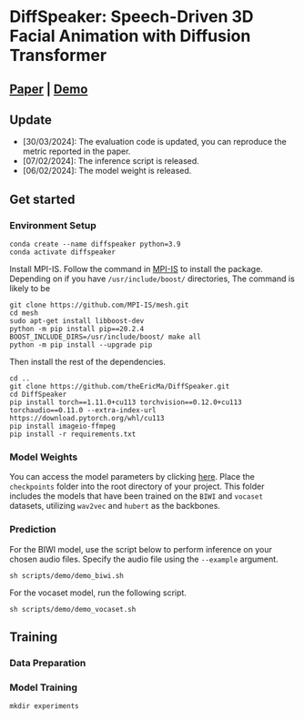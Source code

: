 # DiffSpeaker: Speech-Driven 3D Facial Animation with Diffusion Transformer
## [Paper](https://arxiv.org/pdf/2402.05712.pdf) | [Demo](https://www.youtube.com/watch?v=4-NBygHePk0)

## Update
- [30/03/2024]: The evaluation code is updated, you can reproduce the metric reported in the paper. 
- [07/02/2024]: The inference script is released. 
- [06/02/2024]: The model weight is released.

## Get started
### Environment Setup
```
conda create --name diffspeaker python=3.9
conda activate diffspeaker
```
Install MPI-IS. Follow the command in [MPI-IS](https://github.com/MPI-IS/mesh) to install the package. Depending on if you have `/usr/include/boost/` directories, The command is likely to be
```
git clone https://github.com/MPI-IS/mesh.git
cd mesh
sudo apt-get install libboost-dev
python -m pip install pip==20.2.4
BOOST_INCLUDE_DIRS=/usr/include/boost/ make all
python -m pip install --upgrade pip
```
Then install the rest of the dependencies.
```
cd ..
git clone https://github.com/theEricMa/DiffSpeaker.git
cd DiffSpeaker
pip install torch==1.11.0+cu113 torchvision==0.12.0+cu113 torchaudio==0.11.0 --extra-index-url https://download.pytorch.org/whl/cu113
pip install imageio-ffmpeg
pip install -r requirements.txt
```
### Model Weights
You can access the model parameters by clicking [here](https://drive.google.com/drive/folders/1PezaNpQHIjyE8UE5YW0jpDPV8jtepxSL?usp=sharing). Place the `checkpoints` folder into the root directory of your project. This folder includes the models that have been trained on the `BIWI` and `vocaset` datasets, utilizing `wav2vec` and `hubert` as the backbones.
### Prediction
For the BIWI model, use the script below to perform inference on your chosen audio files. Specify the audio file using the `--example` argument.
```
sh scripts/demo/demo_biwi.sh
```
For the vocaset model, run the following script.
```
sh scripts/demo/demo_vocaset.sh
```
## Training
### Data Preparation 

### Model Training
```
mkdir experiments
```

